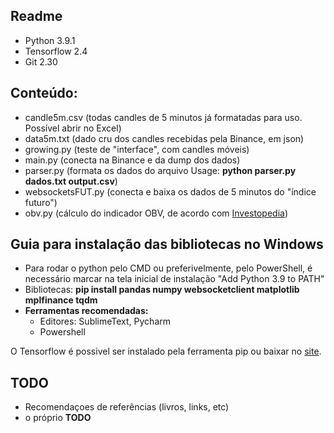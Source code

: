 ## Readme

 - Python 3.9.1
 - Tensorflow 2.4
 - Git 2.30

## Conteúdo:

 - candle5m.csv (todas candles de 5 minutos já formatadas para uso. Possível abrir no Excel)
 - data5m.txt (dado cru dos candles recebidas pela Binance, em json)
 - growing.py (teste de "interface", com candles móveis)
 - main.py (conecta na Binance e da dump dos dados)
 - parser.py (formata os dados do arquivo Usage: **python parser.py dados.txt output.csv**)
 - websocketsFUT.py (conecta e baixa os dados de 5 minutos do "índice futuro")
 - obv.py (cálculo do indicador OBV, de acordo com [Investopedia](https://www.investopedia.com/terms/o/onbalancevolume.asp))

## Guia para instalação das bibliotecas no Windows

 - Para rodar o python pelo CMD ou preferivelmente, pelo PowerShell, é necessário marcar na tela inicial de instalação "Add Python 3.9 to PATH"
 - Bibliotecas: **pip install pandas numpy websocketclient matplotlib mplfinance tqdm**
 - **Ferramentas recomendadas:**
 	- Editores: SublimeText, Pycharm
	- Powershell

O Tensorflow é possivel ser instalado pela ferramenta pip ou baixar no [site](https://www.tensorflow.org/install).

## TODO

 - Recomendaçoes de referências (livros, links, etc)
 - o próprio **TODO**
 

